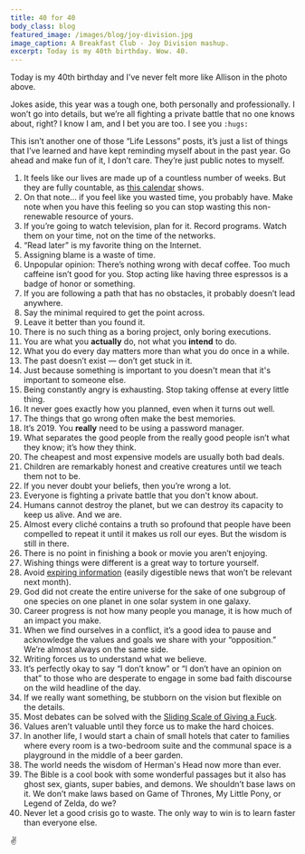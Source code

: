 ```yaml
---
title: 40 for 40
body_class: blog
featured_image: /images/blog/joy-division.jpg
image_caption: A Breakfast Club - Joy Division mashup.
excerpt: Today is my 40th birthday. Wow. 40.
---
```


Today is my 40th birthday and I've never felt more like Allison in the photo above.

Jokes aside, this year was a tough one, both personally and professionally. I won’t go into details, but we’re all fighting a private battle that no one knows about, right? I know I am, and I bet you are too. I see you `:hugs:`

This isn’t another one of those “Life Lessons” posts, it’s just a list of things that I’ve learned and have kept reminding myself about in the past year. Go ahead and make fun of it, I don’t care. They’re just public notes to myself.

1. It feels like our lives are made up of a countless number of weeks. But they are fully countable, as [this calendar](https://store.waitbutwhy.com/products/life-calendar-26in-x-39in) shows.
4. On that note... if you feel like you wasted time, you probably have. Make note when you have this feeling so you can stop wasting this non-renewable resource of yours.
2. If you’re going to watch television, plan for it. Record programs. Watch them on your time, not on the time of the networks.
3. “Read later” is my favorite thing on the Internet.
5. Assigning blame is a waste of time.
6. Unpopular opinion: There’s nothing wrong with decaf coffee. Too much caffeine isn’t good for you. Stop acting like having three espressos is a badge of honor or something.
7. If you are following a path that has no obstacles, it probably doesn’t lead anywhere.
8. Say the minimal required to get the point across.
9. Leave it better than you found it.
10. There is no such thing as a boring project, only boring executions.
11. You are what you **actually** do, not what you **intend** to do.
12. What you do every day matters more than what you do once in a while.
13. The past doesn’t exist — don’t get stuck in it.
14. Just because something is important to you doesn't mean that it's important to someone else.
15. Being constantly angry is exhausting. Stop taking offense at every little thing.
16. It never goes exactly how you planned, even when it turns out well.
17. The things that go wrong often make the best memories.
18. It’s 2019. You **really** need to be using a password manager.
19. What separates the good people from the really good people isn’t what they know; it’s how they think.
20. The cheapest and most expensive models are usually both bad deals.
21. Children are remarkably honest and creative creatures until we teach them not to be.
22. If you never doubt your beliefs, then you’re wrong a lot.
23. Everyone is fighting a private battle that you don't know about.
24. Humans cannot destroy the planet, but we can destroy its capacity to keep us alive. And we are.
25. Almost every cliché contains a truth so profound that people have been compelled to repeat it until it makes us roll our eyes. But the wisdom is still in there.
26. There is no point in finishing a book or movie you aren’t enjoying.
27. Wishing things were different is a great way to torture yourself.
28. Avoid [expiring information](https://fs.blog/2019/02/compounding-knowledge/) (easily digestible news that won’t be relevant next month).
29. God did not create the entire universe for the sake of one subgroup of one species on one planet in one solar system in one galaxy.
30. Career progress is not how many people you manage, it is how much of an impact you make.
31. When we find ourselves in a conflict, it’s a good idea to pause and acknowledge the values and goals we share with your “opposition.” We’re almost always on the same side.
32. Writing forces us to understand what we believe.
33. It’s perfectly okay to say “I don’t know” or “I don’t have an opinion on that” to those who are desperate to engage in some bad faith discourse on the wild headline of the day.
34. If we really want something, be stubborn on the vision but flexible on the details.
35. Most debates can be solved with the [Sliding Scale of Giving a Fuck](http://blog.capwatkins.com/the-sliding-scale-of-giving-a-fuck).
36. Values aren’t valuable until they force us to make the hard choices.
37. In another life, I would start a chain of small hotels that cater to families where every room is a two-bedroom suite and the communal space is a playground in the middle of a beer garden.
38. The world needs the wisdom of Herman's Head now more than ever.
39. The Bible is a cool book with some wonderful passages but it also has ghost sex, giants, super babies, and demons. We shouldn’t base laws on it. We don’t make laws based on Game of Thrones, My Little Pony, or Legend of Zelda, do we?
40. Never let a good crisis go to waste. The only way to win is to learn faster than everyone else.

✌️
